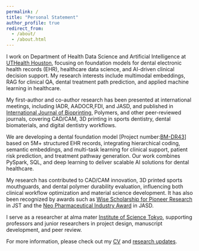 ```yaml
---
permalink: /
title: "Personal Statement"
author_profile: true
redirect_from: 
  - /about/
  - /about.html
---
```

I work on Department of Health Data Science and Artificial Intelligence at [UTHealth Houston](https://sbmi.uth.edu/), focusing on foundation models for dental electronic health records (EHR), healthcare data science, and AI-driven clinical decision support. My research interests include multimodal embeddings, RAG for clinical QA, dental treatment path prediction, and applied machine learning in healthcare.

My first-author and co-author research has been presented at international meetings, including IADR, AADOCR,FDI, and JASD, and published in [International Journal of Bioprinting](https://accscience.com/journal/IJB/10/4/10.36922/ijb.2469), Polymers, and other peer-reviewed journals, covering CAD/CAM, 3D printing in sports dentistry, dental biomaterials, and digital dentistry workflows.

We are developing a dental foundation model [Project number:[BM-DR43](https://www.uth.edu/bigmouth/research-publications)] based on 5M+ structured EHR records, integrating hierarchical coding, semantic embeddings, and multi-task learning for clinical support, patient risk prediction, and treatment pathway generation. Our work combines PySpark, SQL, and deep learning to deliver scalable AI solutions for dental healthcare.

My research has contributed to CAD/CAM innovation, 3D printed sports mouthguards, and dental polymer durability evaluation, influencing both clinical workflow optimization and material science development. It has also been recognized by awards such as [Wise Scholarship for Pioneer Research](https://www.tmd.ac.jp/campuslife/takuetsu/) in JST and the [Neo Pharmaceutical Industry Award](https://kokuhoken.net/jasd/award/) in JASD.

I serve as a researcher at alma mater [Institute of Science Tokyo](https://www.tmd.ac.jp/english/news/20240619084424/), supporting professors and junior researchers in project design, manuscript development, and peer review.

For more information, please check out my [CV](https://github.com/chrisli-lcy/chrisli-lcy.github.io/blob/master/assets/Chenyuan_Li_CV_Github_1.pdf) and [research updates](https://scholar.google.com/citations?user=SJm-RW4AAAAJ&hl=en).
